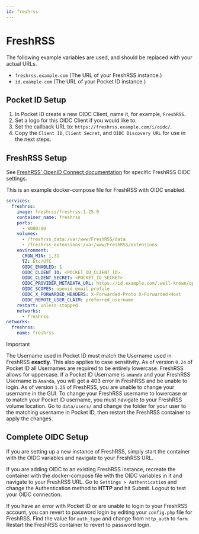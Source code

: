 ```yaml
---
id: freshrss
---
```


# FreshRSS

The following example variables are used, and should be replaced with your actual URLs.

- `freshrss.example.com` (The URL of your FreshRSS instance.)
- `id.example.com` (The URL of your Pocket ID instance.)

## Pocket ID Setup

1. In Pocket ID create a new OIDC Client, name it, for example, `FreshRSS`.
2. Set a logo for this OIDC Client if you would like to.
3. Set the callback URL to: `https://freshrss.example.com/i/oidc/`.
4. Copy the `Client ID`, `Client Secret`, and `OIDC Discovery URL` for use in the next steps.

## FreshRSS Setup

See [FreshRSS’ OpenID Connect documentation](https://freshrss.github.io/FreshRSS/en/admins/16_OpenID-Connect.html) for specific FreshRSS OIDC settings.

This is an example docker-compose file for FreshRSS with OIDC enabled.

```yaml
services:
  freshrss:
    image: freshrss/freshrss:1.25.0
    container_name: freshrss
    ports:
      - 8080:80
    volumes:
      - /freshrss_data:/var/www/FreshRSS/data
      - /freshrss_extensions:/var/www/FreshRSS/extensions
    environment:
      CRON_MIN: 1,31
      TZ: Etc/UTC
      OIDC_ENABLED: 1
      OIDC_CLIENT_ID: <POCKET_ID_CLIENT_ID>
      OIDC_CLIENT_SECRET: <POCKET_ID_SECRET>
      OIDC_PROVIDER_METADATA_URL: https://id.example.com/.well-known/openid-configuration
      OIDC_SCOPES: openid email profile
      OIDC_X_FORWARDED_HEADERS: X-Forwarded-Proto X-Forwarded-Host
      OIDC_REMOTE_USER_CLAIM: preferred_username
    restart: unless-stopped
    networks:
      - freshrss
networks:
  freshrss:
    name: freshrss
```

> [!IMPORTANT]
> The Username used in Pocket ID must match the Username used in FreshRSS **exactly**. This also applies to case sensitivity. As of version `0.24` of Pocket ID all Usernames are required to be entirely lowercase. FreshRSS allows for uppercase. If a Pocket ID Username is `amanda` and your FreshRSS Username is `Amanda`, you will get a 403 error in FreshRSS and be unable to login. As of version `1.25` of FreshRSS, you are unable to change your username in the GUI. To change your FreshRSS username to lowercase or to match your Pocket ID username, you must navigate to your FreshRSS volume location. Go to `data/users/` and change the folder for your user to the matching username in Pocket ID, then restart the FreshRSS container to apply the changes.

## Complete OIDC Setup

If you are setting up a new instance of FreshRSS, simply start the container with the OIDC variables and navigate to your FreshRSS URL.

If you are adding OIDC to an existing FreshRSS instance, recreate the container with the docker-compose file with the OIDC variables in it and navigate to your FreshRSS URL. Go to `Settings > Authentication` and change the Authentication method to **HTTP** and hit Submit. Logout to test your OIDC connection.

If you have an error with Pocket ID or are unable to login to your FreshRSS account, you can revert to password login by editing your `config.php` file for FreshRSS. Find the value for `auth_type` and change from `http_auth` to `form`. Restart the FreshRSS container to revert to password login.
